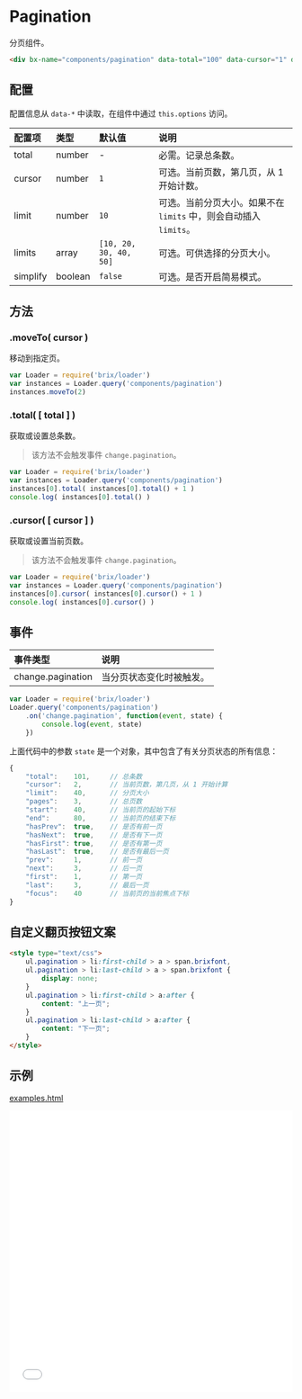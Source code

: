 # Pagination

分页组件。

```html
<div bx-name="components/pagination" data-total="100" data-cursor="1" data-limit="10"></div>
```

## 配置

配置信息从 `data-*` 中读取，在组件中通过 `this.options` 访问。

配置项   | 类型    | 默认值                 | 说明
:------- | :------ | :--------------------- | :----------
total    | number  | -                      | 必需。记录总条数。
cursor   | number  | `1`                    | 可选。当前页数，第几页，从 1 开始计数。
limit    | number  | `10`                   | 可选。当前分页大小。如果不在 `limits` 中，则会自动插入 `limits`。
limits   | array   | `[10, 20, 30, 40, 50]` | 可选。可供选择的分页大小。
simplify | boolean | `false`                | 可选。是否开启简易模式。

## 方法

### .moveTo( cursor )

移动到指定页。

```js
var Loader = require('brix/loader')
var instances = Loader.query('components/pagination')
instances.moveTo(2)
```

### .total( [ total ] )

获取或设置总条数。

> 该方法不会触发事件 `change.pagination`。

```js
var Loader = require('brix/loader')
var instances = Loader.query('components/pagination')
instances[0].total( instances[0].total() + 1 )
console.log( instances[0].total() )
```

### .cursor( [ cursor ] )

获取或设置当前页数。

> 该方法不会触发事件 `change.pagination`。

```js
var Loader = require('brix/loader')
var instances = Loader.query('components/pagination')
instances[0].cursor( instances[0].cursor() + 1 )
console.log( instances[0].cursor() )
```

## 事件

事件类型          | 说明
:---------------- | :----------
change.pagination | 当分页状态变化时被触发。

```js
var Loader = require('brix/loader')
Loader.query('components/pagination')
    .on('change.pagination', function(event, state) {
        console.log(event, state)
    })
```

上面代码中的参数 `state` 是一个对象，其中包含了有关分页状态的所有信息：

```js
{
    "total":    101,     // 总条数
    "cursor":   2,       // 当前页数，第几页，从 1 开始计算
    "limit":    40,      // 分页大小
    "pages":    3,       // 总页数
    "start":    40,      // 当前页的起始下标
    "end":      80,      // 当前页的结束下标
    "hasPrev":  true,    // 是否有前一页
    "hasNext":  true,    // 是否有下一页
    "hasFirst": true,    // 是否有第一页
    "hasLast":  true,    // 是否有最后一页
    "prev":     1,       // 前一页
    "next":     3,       // 后一页
    "first":    1,       // 第一页
    "last":     3,       // 最后一页
    "focus":    40       // 当前页的当前焦点下标
}
```

## 自定义翻页按钮文案

```html
<style type="text/css">
    ul.pagination > li:first-child > a > span.brixfont,
    ul.pagination > li:last-child > a > span.brixfont {
        display: none;
    }
    ul.pagination > li:first-child > a:after {
        content: "上一页";
    }
    ul.pagination > li:last-child > a:after {
        content: "下一页";
    }
</style>
```

## 示例

<a href="./examples.html" target="_blank">examples.html</a>

<iframe width="100%" height="500" src="./examples.html" allowfullscreen="allowfullscreen" frameborder="0"></iframe>
